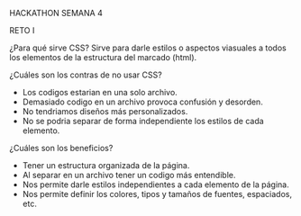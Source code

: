 HACKATHON SEMANA 4

RETO I

¿Para qué sirve CSS?
Sirve para darle estilos o aspectos viasuales a todos los elementos de la estructura 
del marcado (html).

¿Cuáles son los contras de no usar CSS?
- Los codigos estarian en una solo archivo.
- Demasiado codigo en un archivo provoca confusión y desorden.
- No tendriamos diseños más personalizados.
- No se podria separar de forma independiente los estilos de cada elemento.

¿Cuáles son los beneficios?
- Tener un estructura organizada de la página.
- Al separar en un archivo tener un codigo más entendible.
- Nos permite darle estilos independientes a cada elemento de la página.
- Nos permite definir los colores, tipos y tamaños de fuentes, espaciados, etc.
  